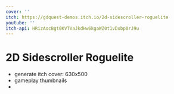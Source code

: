 ```yaml
---
cover: ''
itch: https://gdquest-demos.itch.io/2d-sidescroller-roguelite
youtube: ''
itch-api: HRizAocBgt0KVTVaJkdHw6kgaWZ0t1vDubp0rJ9u
---
```

# 2D Sidescroller Roguelite


- generate itch cover: 630x500
- gameplay thumbnails
- 